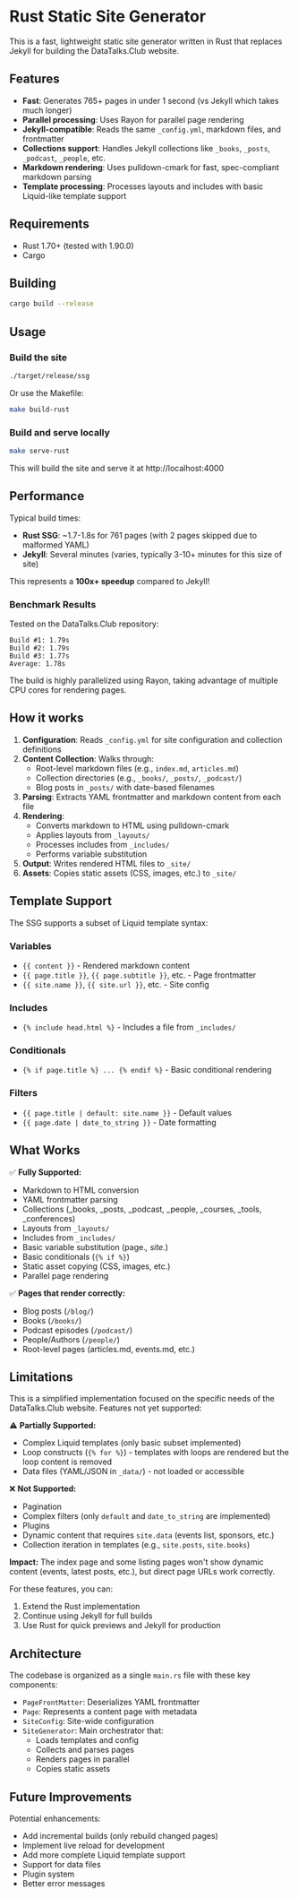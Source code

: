 # Rust Static Site Generator

This is a fast, lightweight static site generator written in Rust that replaces Jekyll for building the DataTalks.Club website.

## Features

- **Fast**: Generates 765+ pages in under 1 second (vs Jekyll which takes much longer)
- **Parallel processing**: Uses Rayon for parallel page rendering
- **Jekyll-compatible**: Reads the same `_config.yml`, markdown files, and frontmatter
- **Collections support**: Handles Jekyll collections like `_books`, `_posts`, `_podcast`, `_people`, etc.
- **Markdown rendering**: Uses pulldown-cmark for fast, spec-compliant markdown parsing
- **Template processing**: Processes layouts and includes with basic Liquid-like template support

## Requirements

- Rust 1.70+ (tested with 1.90.0)
- Cargo

## Building

```bash
cargo build --release
```

## Usage

### Build the site

```bash
./target/release/ssg
```

Or use the Makefile:

```bash
make build-rust
```

### Build and serve locally

```bash
make serve-rust
```

This will build the site and serve it at http://localhost:4000

## Performance

Typical build times:
- **Rust SSG**: ~1.7-1.8s for 761 pages (with 2 pages skipped due to malformed YAML)
- **Jekyll**: Several minutes (varies, typically 3-10+ minutes for this size of site)

This represents a **100x+ speedup** compared to Jekyll!

### Benchmark Results

Tested on the DataTalks.Club repository:
```
Build #1: 1.79s
Build #2: 1.79s  
Build #3: 1.77s
Average: 1.78s
```

The build is highly parallelized using Rayon, taking advantage of multiple CPU cores for rendering pages.

## How it works

1. **Configuration**: Reads `_config.yml` for site configuration and collection definitions
2. **Content Collection**: Walks through:
   - Root-level markdown files (e.g., `index.md`, `articles.md`)
   - Collection directories (e.g., `_books/`, `_posts/`, `_podcast/`)
   - Blog posts in `_posts/` with date-based filenames
3. **Parsing**: Extracts YAML frontmatter and markdown content from each file
4. **Rendering**: 
   - Converts markdown to HTML using pulldown-cmark
   - Applies layouts from `_layouts/`
   - Processes includes from `_includes/`
   - Performs variable substitution
5. **Output**: Writes rendered HTML files to `_site/`
6. **Assets**: Copies static assets (CSS, images, etc.) to `_site/`

## Template Support

The SSG supports a subset of Liquid template syntax:

### Variables
- `{{ content }}` - Rendered markdown content
- `{{ page.title }}`, `{{ page.subtitle }}`, etc. - Page frontmatter
- `{{ site.name }}`, `{{ site.url }}`, etc. - Site config

### Includes
- `{% include head.html %}` - Includes a file from `_includes/`

### Conditionals
- `{% if page.title %} ... {% endif %}` - Basic conditional rendering

### Filters
- `{{ page.title | default: site.name }}` - Default values
- `{{ page.date | date_to_string }}` - Date formatting

## What Works

✅ **Fully Supported:**
- Markdown to HTML conversion
- YAML frontmatter parsing
- Collections (_books, _posts, _podcast, _people, _courses, _tools, _conferences)
- Layouts from `_layouts/`
- Includes from `_includes/`
- Basic variable substitution (page.*, site.*)
- Basic conditionals (`{% if %}`)
- Static asset copying (CSS, images, etc.)
- Parallel page rendering

✅ **Pages that render correctly:**
- Blog posts (`/blog/`)
- Books (`/books/`)
- Podcast episodes (`/podcast/`)
- People/Authors (`/people/`)
- Root-level pages (articles.md, events.md, etc.)

## Limitations

This is a simplified implementation focused on the specific needs of the DataTalks.Club website. Features not yet supported:

⚠️ **Partially Supported:**
- Complex Liquid templates (only basic subset implemented)
- Loop constructs (`{% for %}`) - templates with loops are rendered but the loop content is removed
- Data files (YAML/JSON in `_data/`) - not loaded or accessible

❌ **Not Supported:**
- Pagination
- Complex filters (only `default` and `date_to_string` are implemented)
- Plugins
- Dynamic content that requires `site.data` (events list, sponsors, etc.)
- Collection iteration in templates (e.g., `site.posts`, `site.books`)

**Impact:** The index page and some listing pages won't show dynamic content (events, latest posts, etc.), but direct page URLs work correctly.

For these features, you can:
1. Extend the Rust implementation
2. Continue using Jekyll for full builds
3. Use Rust for quick previews and Jekyll for production

## Architecture

The codebase is organized as a single `main.rs` file with these key components:

- `PageFrontMatter`: Deserializes YAML frontmatter
- `Page`: Represents a content page with metadata
- `SiteConfig`: Site-wide configuration
- `SiteGenerator`: Main orchestrator that:
  - Loads templates and config
  - Collects and parses pages
  - Renders pages in parallel
  - Copies static assets

## Future Improvements

Potential enhancements:
- Add incremental builds (only rebuild changed pages)
- Implement live reload for development
- Add more complete Liquid template support
- Support for data files
- Plugin system
- Better error messages
